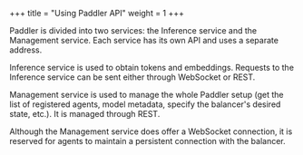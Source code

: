 +++
title = "Using Paddler API"
weight = 1
+++

Paddler is divided into two services: the Inference service and the Management service. Each service has its own API and uses a separate address.

Inference service is used to obtain tokens and embeddings. Requests to the Inference service can be sent either through WebSocket or REST.

Management service is used to manage the whole Paddler setup (get the list of registered agents, model metadata, specify the balancer's desired state, etc.). It is managed through REST.

Although the Management service does offer a WebSocket connection, it is reserved for agents to maintain a persistent connection with the balancer.
